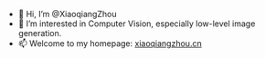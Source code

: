 - 👋 Hi, I’m @XiaoqiangZhou
- 👀 I’m interested in Computer Vision, especially low-level image generation.
- 📫 Welcome to my homepage: [xiaoqiangzhou.cn](xiaoqiangzhou.cn)

<!---
XiaoqiangZhou/XiaoqiangZhou is a ✨ special ✨ repository because its `README.md` (this file) appears on your GitHub profile.
You can click the Preview link to take a look at your changes.
--->
